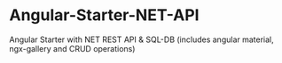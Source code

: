 # Angular-Starter-NET-API
Angular Starter with NET REST API &amp; SQL-DB (includes angular material, ngx-gallery and CRUD operations)
